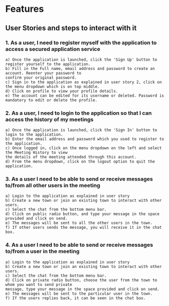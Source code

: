# Features

## User Stories and steps to interact with it

### 1. As a user, I need to register myself with the application to access a secured application service

    a) Once the application is launched, click the 'Sign Up' button to register yourself to the application.
    b) Fill in the Full name, email address and password to create an account. Reenter your password to
    confirm your original password.
    c) Sign in to the application as explained in user story 2, click on the menu dropdown which is on top middle.
    d) Click on profile to view your profile details.
    e) The account can be edited for its username or deleted. Password is mandatory to edit or delete the profile.

### 2. As a user, I need to login to the application so that I can access the history of my meetings

    a) Once the application is launched, click the 'Sign In' button to login to the application.
    b) Enter the email address and password which you used to register to the application.
    c) Once logged in, click on the menu dropdown on the left and select the Meeting History to view
    the details of the meeting attended through this account.
    d) From the menu dropdown, click on the logout option to quit the application.

### 3. As a user I need to be able to send or receive messages to/from all other users in the meeting

    a) Login to the application as explained in user story
    b) Create a new town or join an existing town to interact with other users.
    c) Select the chat from the bottom menu bar.
    d) Click on public radio button, and type your message in the space provided and click on send.
    e) The messages will be sent to all the other users in the town.
    f) If other users sends the message, you will receive it in the chat box.

### 4. As a user I need to be able to send or receive messages to/from a user in the meeting

    a) Login to the application as explained in user story
    b) Create a new town or join an existing town to interact with other users.
    c) Select the chat from the bottom menu bar.
    d) Click on private radio button, choose the user from the town to whom you want to send private
    message, type your message in the space provided and click on send.
    e) The messages will be sent to the particular user in the town.
    f) If the users replies back, it can be seen in the chat box.
